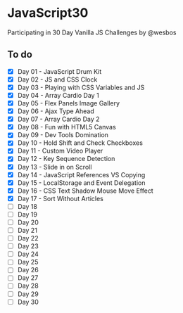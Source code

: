 # JavaScript30
Participating in 30 Day Vanilla JS Challenges by @wesbos

## To do

- [x] Day 01 - JavaScript Drum Kit
- [x] Day 02 - JS and CSS Clock
- [x] Day 03 - Playing with CSS Variables and JS
- [x] Day 04 - Array Cardio Day 1
- [x] Day 05 - Flex Panels Image Gallery
- [x] Day 06 - Ajax Type Ahead
- [x] Day 07 - Array Cardio Day 2
- [x] Day 08 - Fun with HTML5 Canvas
- [x] Day 09 - Dev Tools Domination
- [x] Day 10 - Hold Shift and Check Checkboxes
- [x] Day 11 - Custom Video Player
- [x] Day 12 - Key Sequence Detection
- [x] Day 13 - Slide in on Scroll
- [x] Day 14 - JavaScript References VS Copying
- [x] Day 15 - LocalStorage and Event Delegation
- [x] Day 16 - CSS Text Shadow Mouse Move Effect
- [x] Day 17 - Sort Without Articles
- [ ] Day 18
- [ ] Day 19
- [ ] Day 20
- [ ] Day 21
- [ ] Day 22
- [ ] Day 23
- [ ] Day 24
- [ ] Day 25
- [ ] Day 26
- [ ] Day 27
- [ ] Day 28
- [ ] Day 29
- [ ] Day 30
